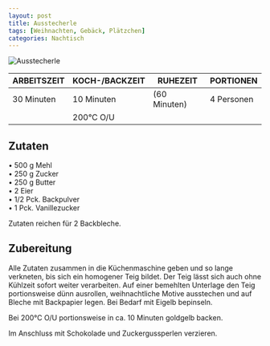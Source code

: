 ```yaml
---
layout: post
title: Ausstecherle
tags: [Weihnachten, Gebäck, Plätzchen]
categories: Nachtisch
---
```



![Ausstecherle](/assets/images/Ausstecherle.jpg)

| ARBEITSZEIT | KOCH-/BACKZEIT | RUHEZEIT | PORTIONEN |
|--------------|--------------|--------------|--------------|
| 30 Minuten | 10 Minuten | (60 Minuten) | 4 Personen |
|| 200°C O/U |||

## Zutaten
•	500 g Mehl  
•	250 g Zucker  
•	250 g Butter  
•	2 Eier  
•	1/2 Pck. Backpulver  
•	1 Pck. Vanillezucker    

Zutaten reichen für 2 Backbleche.


## Zubereitung
Alle Zutaten zusammen in die Küchenmaschine geben und so lange verkneten, bis sich ein homogener Teig bildet. 
Der Teig lässt sich auch ohne Kühlzeit sofort weiter verarbeiten. 
Auf einer bemehlten Unterlage den Teig portionsweise dünn ausrollen, weihnachtliche Motive ausstechen und auf Bleche mit Backpapier legen.
Bei Bedarf mit Eigelb bepinseln. 

Bei 200°C O/U portionsweise in ca. 10 Minuten goldgelb backen. 

Im Anschluss mit Schokolade und Zuckergussperlen verzieren. 

    
